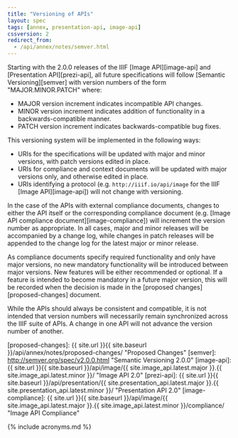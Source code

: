 ```yaml
---
title: "Versioning of APIs"
layout: spec
tags: [annex, presentation-api, image-api]
cssversion: 2
redirect_from:
  - /api/annex/notes/semver.html
---
```


Starting with the 2.0.0 releases of the IIIF [Image API][image-api] and [Presentation API][prezi-api], all future specifications will follow [Semantic Versioning][semver] with version numbers of the form "MAJOR.MINOR.PATCH" where:

  * MAJOR version increment indicates incompatible API changes.
  * MINOR version increment indicates addition of functionality in a backwards-compatible manner.
  * PATCH version increment indicates backwards-compatible bug fixes.

This versioning system will be implemented in the following ways:

  * URIs for the specifications will be updated with major and minor versions, with patch versions edited in place.
  * URIs for compliance and context documents will be updated with major versions only, and otherwise edited in place.
  * URIs identifying a protocol (e.g. `http://iiif.io/api/image` for the IIIF [Image API][image-api]) will not change with versioning.

In the case of the APIs with external compliance documents, changes to either the API itself or the corresponding compliance document (e.g. [Image API compliance document][image-compliance]) will increment the version number as appropriate. In all cases, major and minor releases will be accompanied by a change log, while changes in patch releases will be appended to the change log for the latest major or minor release.

As compliance documents specify required functionality and only have major versions, no new mandatory functionality will be introduced between major versions.  New features will be either recommended or optional.  If a feature is intended to become mandatory in a future major version, this will be recorded when the decision is made in the [proposed changes][proposed-changes] document.

While the APIs should always be consistent and compatible, it is not intended that version numbers will necessarily remain synchronized across the IIIF suite of APIs. A change in one API will not advance the version number of another.


[proposed-changes]: {{ site.url }}{{ site.baseurl }}/api/annex/notes/proposed-changes/ "Proposed Changes"
[semver]: http://semver.org/spec/v2.0.0.html "Semantic Versioning 2.0.0"
[image-api]: {{ site.url }}{{ site.baseurl }}/api/image/{{ site.image_api.latest.major }}.{{ site.image_api.latest.minor }}/ "Image API 2.0"
[prezi-api]: {{ site.url }}{{ site.baseurl }}/api/presentation/{{ site.presentation_api.latest.major }}.{{ site.presentation_api.latest.minor }}/ "Presentation API 2.0"
[image-compliance]: {{ site.url }}{{ site.baseurl }}/api/image/{{ site.image_api.latest.major }}.{{ site.image_api.latest.minor }}/compliance/ "Image API Compliance"

{% include acronyms.md %}
